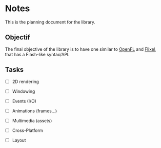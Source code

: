 # Notes

This is the planning document for the library.

## Objectif

The final objective of the library is to have one similar to [OpenFL](https://www.openfl.org/) and [Flixel](https://flixel.org/), that has a Flash-like syntax/API.

## Tasks

- [ ] 2D rendering
- [ ] Windowing
- [ ] Events (I/O)
- [ ] Animations (frames...)
- [ ] Multimedia (assets)
- [ ] Cross-Platform
- [ ] Layout

